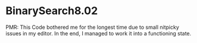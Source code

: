 # BinarySearch8.02

PMR: This Code bothered me for the longest time due to small nitpicky issues in my editor. In the end, I managed to work it into a functioning state.
